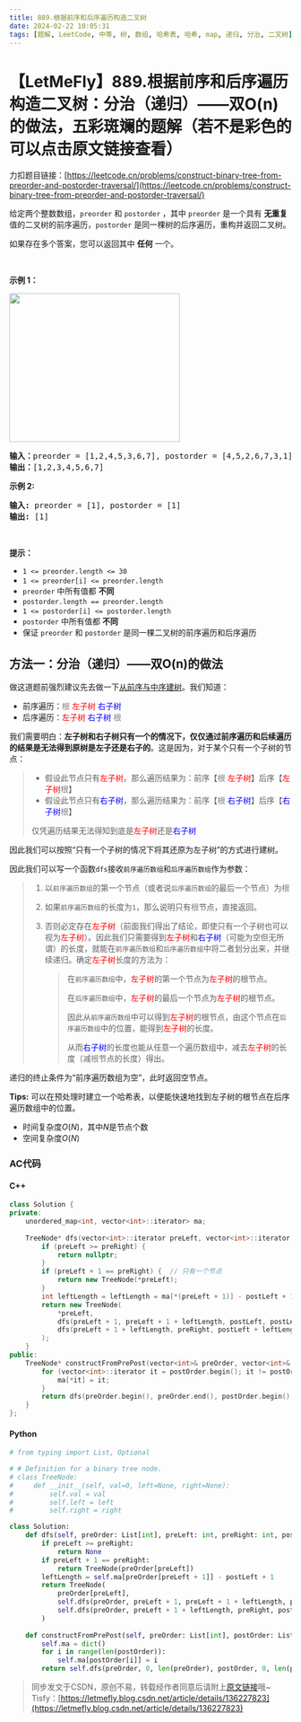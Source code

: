 ```yaml
---
title: 889.根据前序和后序遍历构造二叉树
date: 2024-02-22 10:05:31
tags: [题解, LeetCode, 中等, 树, 数组, 哈希表, 哈希, map, 递归, 分治, 二叉树]
---
```


# 【LetMeFly】889.根据前序和后序遍历构造二叉树：分治（递归）——双O(n)的做法，五彩斑斓的题解（若不是彩色的可以点击原文链接查看）

力扣题目链接：[https://leetcode.cn/problems/construct-binary-tree-from-preorder-and-postorder-traversal/](https://leetcode.cn/problems/construct-binary-tree-from-preorder-and-postorder-traversal/)

<p>给定两个整数数组，<code>preorder</code>&nbsp;和 <code>postorder</code> ，其中 <code>preorder</code> 是一个具有 <strong>无重复</strong> 值的二叉树的前序遍历，<code>postorder</code> 是同一棵树的后序遍历，重构并返回二叉树。</p>

<p>如果存在多个答案，您可以返回其中 <strong>任何</strong> 一个。</p>

<p>&nbsp;</p>

<p><strong>示例 1：</strong></p>

<p><img src="https://assets.leetcode.com/uploads/2021/07/24/lc-prepost.jpg" style="height: 265px; width: 304px;" /></p>

<pre>
<strong>输入：</strong>preorder = [1,2,4,5,3,6,7], postorder = [4,5,2,6,7,3,1]
<strong>输出：</strong>[1,2,3,4,5,6,7]
</pre>

<p><strong>示例 2:</strong></p>

<pre>
<strong>输入:</strong> preorder = [1], postorder = [1]
<strong>输出:</strong> [1]
</pre>

<p>&nbsp;</p>

<p><strong>提示：</strong></p>

<ul>
	<li><code>1 &lt;= preorder.length &lt;= 30</code></li>
	<li><code>1 &lt;= preorder[i] &lt;= preorder.length</code></li>
	<li><code>preorder</code>&nbsp;中所有值都 <strong>不同</strong></li>
	<li><code>postorder.length == preorder.length</code></li>
	<li><code>1 &lt;= postorder[i] &lt;= postorder.length</code></li>
	<li><code>postorder</code>&nbsp;中所有值都 <strong>不同</strong></li>
	<li>保证 <code>preorder</code>&nbsp;和 <code>postorder</code>&nbsp;是同一棵二叉树的前序遍历和后序遍历</li>
</ul>


    
## 方法一：分治（递归）——双O(n)的做法

做这道题前强烈建议先去做一下[从前序与中序建树](https://blog.letmefly.xyz/2024/02/20/LeetCode%200105.%E4%BB%8E%E5%89%8D%E5%BA%8F%E4%B8%8E%E4%B8%AD%E5%BA%8F%E9%81%8D%E5%8E%86%E5%BA%8F%E5%88%97%E6%9E%84%E9%80%A0%E4%BA%8C%E5%8F%89%E6%A0%91/)。我们知道：

+ 前序遍历：<font color='gray'>根</font> <font color='red'>左子树</font> <font color='blue'>右子树</font>
+ 后序遍历：<font color='red'>左子树</font> <font color='blue'>右子树</font> <font color='gray'>根</font>

我们需要明白：**左子树和右子树只有一个的情况下，仅仅通过前序遍历和后续遍历的结果是无法得到原树是左子还是右子的**。这是因为，对于某个只有一个子树的节点：

> + 假设此节点只有<font color='red'>左子树</font>，那么遍历结果为：前序【<font color='gray'>根</font> <font color='red'>左子树</font>】后序【<font color='red'>左子树</font><font color='gray'>根</font>】
> + 假设此节点只有<font color='blue'>右子树</font>，那么遍历结果为：前序【<font color='gray'>根</font> <font color='blue'>右子树</font>】后序【<font color='blue'>右子树</font><font color='gray'>根</font>】
>
> 仅凭遍历结果无法得知到底是<font color='red'>左子树</font>还是<font color='blue'>右子树</font>

因此我们可以按照“只有一个子树的情况下将其还原为左子树”的方式进行建树。

因此我们可以写一个函数```dfs```接收```前序遍历数组```和```后序遍历数组```作为参数：

> 1. 以```前序遍历数组```的第一个节点（或者说```后序遍历数组```的最后一个节点）为<font color='gray'>根</font>
>
> 2. 如果```前序遍历数组```的长度为```1```，那么说明只有<font color='gray'>根</font>节点，直接返回。
>
> 3. 否则必定存在<font color='red'>左子树</font>（前面我们得出了结论，即使只有一个子树也可以视为<font color='red'>左子树</font>）。因此我们只需要得到<font color='red'>左子树</font>和<font color='blue'>右子树</font>（可能为空但无所谓）的长度，就能在```前序遍历数组```和```后序遍历数组```中将二者划分出来，并继续递归。确定<font color='red'>左子树</font>长度的方法为：
>
>    > 在```前序遍历数组```中，<font color='red'>左子树</font>的第一个节点为<font color='red'>左子树</font>的根节点。
>    >
>    > 在```后序遍历数组```中，<font color='red'>左子树</font>的最后一个节点为<font color='red'>左子树</font>的根节点。
>    >
>    > 因此从```前序遍历数组```中可以得到<font color='red'>左子树</font>的根节点，由这个节点在```后序遍历数组```中的位置，能得到<font color='red'>左子树</font>的长度。
>    >
>    > 从而<font color='blue'>右子树</font>的长度也能从任意一个遍历数组中，减去<font color='red'>左子树</font>的长度（减<font color='gray'>根</font>节点的长度）得出。
>    >
>    >

递归的终止条件为“前序遍历数组为空”，此时返回空节点。

**Tips:** 可以在预处理时建立一个哈希表，以便能快速地找到左子树的根节点在后序遍历数组中的位置。

+ 时间复杂度$O(N)$，其中$N$是节点个数
+ 空间复杂度$O(N)$

### AC代码

#### C++

```cpp
class Solution {
private:
    unordered_map<int, vector<int>::iterator> ma;
    
    TreeNode* dfs(vector<int>::iterator preLeft, vector<int>::iterator preRight, vector<int>::iterator postLeft, vector<int>::iterator postRight) {
        if (preLeft >= preRight) {
            return nullptr;
        }
        if (preLeft + 1 == preRight) {  // 只有一个节点
            return new TreeNode(*preLeft);
        }
        int leftLength = leftLength = ma[*(preLeft + 1)] - postLeft + 1;  // 注意是*(preLeft + 1)
        return new TreeNode(
            *preLeft,
            dfs(preLeft + 1, preLeft + 1 + leftLength, postLeft, postLeft + leftLength),
            dfs(preLeft + 1 + leftLength, preRight, postLeft + leftLength, postRight - 1)
        );
    }
public:
    TreeNode* constructFromPrePost(vector<int>& preOrder, vector<int>& postOrder) {
        for (vector<int>::iterator it = postOrder.begin(); it != postOrder.end(); it++) {
            ma[*it] = it;
        }
        return dfs(preOrder.begin(), preOrder.end(), postOrder.begin(), postOrder.end());
    }
};
```

#### Python

```python
# from typing import List, Optional

# # Definition for a binary tree node.
# class TreeNode:
#     def __init__(self, val=0, left=None, right=None):
#         self.val = val
#         self.left = left
#         self.right = right

class Solution:
    def dfs(self, preOrder: List[int], preLeft: int, preRight: int, postOrder: List[int], postLeft: int, postRight: int) -> Optional[TreeNode]:
        if preLeft >= preRight:
            return None
        if preLeft + 1 == preRight:
            return TreeNode(preOrder[preLeft])
        leftLength = self.ma[preOrder[preLeft + 1]] - postLeft + 1
        return TreeNode(
            preOrder[preLeft],
            self.dfs(preOrder, preLeft + 1, preLeft + 1 + leftLength, postOrder, postLeft, postLeft + leftLength),
            self.dfs(preOrder, preLeft + 1 + leftLength, preRight, postOrder, postLeft + leftLength, postRight - 1)
        )
    
    def constructFromPrePost(self, preOrder: List[int], postOrder: List[int]) -> TreeNode:
        self.ma = dict()
        for i in range(len(postOrder)):
            self.ma[postOrder[i]] = i
        return self.dfs(preOrder, 0, len(preOrder), postOrder, 0, len(postOrder))
```

> 同步发文于CSDN，原创不易，转载经作者同意后请附上[原文链接](https://blog.letmefly.xyz/2024/02/22/LeetCode%200889.%E6%A0%B9%E6%8D%AE%E5%89%8D%E5%BA%8F%E5%92%8C%E5%90%8E%E5%BA%8F%E9%81%8D%E5%8E%86%E6%9E%84%E9%80%A0%E4%BA%8C%E5%8F%89%E6%A0%91/)哦~
> Tisfy：[https://letmefly.blog.csdn.net/article/details/136227823](https://letmefly.blog.csdn.net/article/details/136227823)
